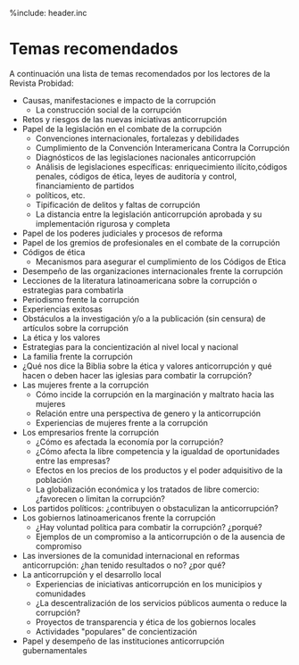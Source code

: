 %include: header.inc

# Temas recomendados

A continuación una lista de temas recomendados por los lectores de la Revista
Probidad:

- Causas, manifestaciones e impacto de la corrupción
    - La construcción social de la corrupción
- Retos y riesgos de las nuevas iniciativas anticorrupción
- Papel de la legislación en el combate de la corrupción
    - Convenciones internacionales, fortalezas y debilidades
    - Cumplimiento de la Convención Interamericana Contra la Corrupción
    - Diagnósticos de las legislaciones nacionales anticorrupción
    - Análisis de legislaciones específicas: enriquecimiento ilícito,códigos penales,
    códigos de ética, leyes de auditoría y control, financiamiento de partidos
    - políticos, etc.
    - Tipificación de delitos y faltas de corrupción
    - La distancia entre la legislación anticorrupción aprobada y su implementación
    rigurosa y completa
- Papel de los poderes judiciales y procesos de reforma
- Papel de los gremios de profesionales en el combate de la corrupción
- Códigos de ética
    - Mecanismos para asegurar el cumplimiento de los Códigos de Etica
- Desempeño de las organizaciones internacionales frente la corrupción
- Lecciones de la literatura latinoamericana sobre la corrupción o estrategias
para combatirla
- Periodismo frente la corrupción
- Experiencias exitosas
- Obstáculos a la investigación y/o a la publicación (sin censura) de artículos
sobre la corrupción
- La ética y los valores
- Estrategias para la concientización al nivel local y nacional
- La familia frente la corrupción
- ¿Qué nos dice la Biblia sobre la ética y valores anticorrupción y qué hacen o
deben hacer las iglesias para combatir la corrupción?
- Las mujeres frente a la corrupción
    - Cómo incide la corrupción en la marginación y maltrato hacia las mujeres
    - Relación entre una perspectiva de genero y la anticorrupción
    - Experiencias de mujeres frente a la corrupción
- Los empresarios frente la corrupción
    - ¿Cómo es afectada la economía por la corrupción?
    - ¿Cómo afecta la libre competencia y la igualdad de oportunidades entre las
    empresas?
    - Efectos en los precios de los productos y el poder adquisitivo de la población
    - La globalización económica y los tratados de libre comercio: ¿favorecen o
    limitan la corrupción?
- Los partidos políticos: ¿contribuyen o obstaculizan la anticorrupción?
- Los gobiernos latinoamericanos frente la corrupción
    - ¿Hay voluntad política para combatir la corrupción? ¿porqué?
    - Ejemplos de un compromiso a la anticorrupción o de la ausencia de compromiso
- Las inversiones de la comunidad internacional en reformas anticorrupción: ¿han
tenido resultados o no? ¿por qué?
- La anticorrupción y el desarrollo local
    - Experiencias de iniciativas anticorrupción en los municipios y comunidades
    - ¿La descentralización de los servicios públicos aumenta o reduce la corrupción?
    - Proyectos de transparencia y ética de los gobiernos locales
    - Actividades "populares" de concientización
- Papel y desempeño de las instituciones anticorrupción gubernamentales 
